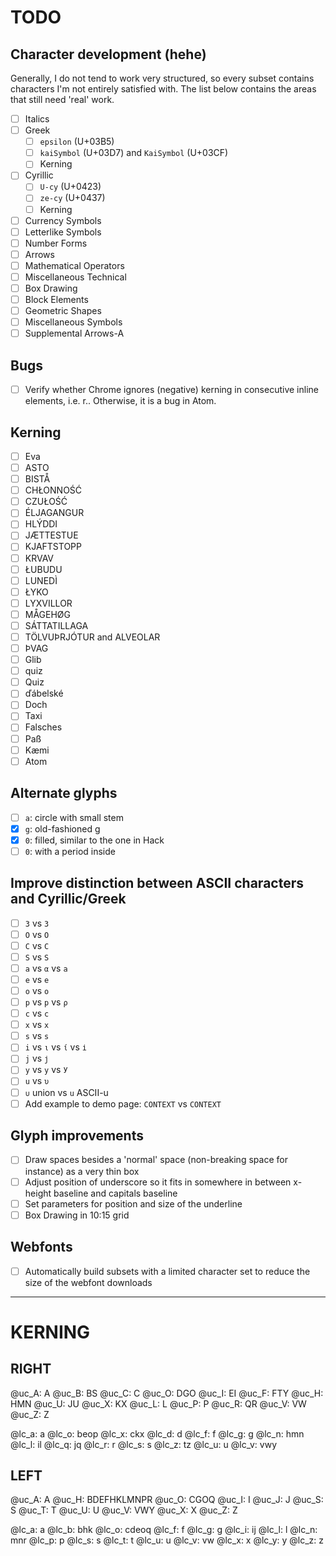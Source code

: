 # TODO

## Character development (hehe)

Generally, I do not tend to work very structured, so every subset contains characters I'm not entirely satisfied with. The list below contains the areas that still need 'real' work.

- [ ] Italics
- [ ] Greek
  - [ ] `epsilon` (U+03B5)
  - [ ] `kaiSymbol` (U+03D7) and `KaiSymbol` (U+03CF)
  - [ ] Kerning
- [ ] Cyrillic
  - [ ] `U-cy` (U+0423)
  - [ ] `ze-cy` (U+0437)
  - [ ] Kerning
- [ ] Currency Symbols
- [ ] Letterlike Symbols
- [ ] Number Forms
- [ ] Arrows
- [ ] Mathematical Operators
- [ ] Miscellaneous Technical
- [ ] Box Drawing
- [ ] Block Elements
- [ ] Geometric Shapes
- [ ] Miscellaneous Symbols
- [ ] Supplemental Arrows-A

## Bugs

- [ ] Verify whether Chrome ignores (negative) kerning in consecutive inline elements, i.e. <span>r</span><span>.</span>. Otherwise, it is a bug in Atom.

## Kerning

- [ ] Eva
- [ ] ASTO
- [ ] BISTÅ
- [ ] CHŁONNOŚĆ
- [ ] CZUŁOŚĆ
- [ ] ÉLJAGANGUR
- [ ] HLÝDDI
- [ ] JÆTTESTUE
- [ ] KJAFTSTOPP
- [ ] KRVAV
- [ ] ŁUBUDU
- [ ] LUNEDÌ
- [ ] ŁYKO
- [ ] LYXVILLOR
- [ ] MÅGEHØG
- [ ] SÁTTATILLAGA
- [ ] TÖLVUÞRJÓTUR and ALVEOLAR
- [ ] ÞVAG
- [ ] Glib
- [ ] quiz
- [ ] Quiz
- [ ] ďábelské
- [ ] Doch
- [ ] Taxi
- [ ] Falsches
- [ ] Paß
- [ ] Kæmi
- [ ] Atom

## Alternate glyphs

- [ ] `a`: circle with small stem
- [x] `g`: old-fashioned g
- [x] `0`: filled, similar to the one in Hack
- [ ] `0`: with a period inside

## Improve distinction between ASCII characters and Cyrillic/Greek

- [ ] `3` vs `З`
- [ ] `O` vs `О`
- [ ] `C` vs `С`
- [ ] `S` vs `Ѕ`
- [ ] `a` vs `α` vs `а`
- [ ] `e` vs `е`
- [ ] `o` vs `о`
- [ ] `p` vs `р` vs `ρ`
- [ ] `c` vs `с`
- [ ] `x` vs `х`
- [ ] `s` vs `ѕ`
- [ ] `i` vs `ι` vs `ί` vs `і`
- [ ] `j` vs `ј`
- [ ] `y` vs `у` vs `У`
- [ ] `u` vs `υ`
- [ ] `∪` union vs `u` ASCII-u
- [ ] Add example to demo page: `CONTEXT` vs `СОΝТЕХТ`

## Glyph improvements

- [ ] Draw spaces besides a 'normal' space (non-breaking space for instance) as a very thin box
- [ ] Adjust position of underscore so it fits in somewhere in between x-height baseline and capitals baseline
- [ ] Set parameters for position and size of the underline
- [ ] Box Drawing in 10:15 grid

## Webfonts

- [ ] Automatically build subsets with a limited character set to reduce the size of the webfont downloads

-----

# KERNING

## RIGHT

@uc_A: A
@uc_B: BS
@uc_C: C
@uc_O: DGO
@uc_I: EI
@uc_F: FTY
@uc_H: HMN
@uc_U: JU
@uc_X: KX
@uc_L: L
@uc_P: P
@uc_R: QR
@uc_V: VW
@uc_Z: Z

@lc_a: a
@lc_o: beop
@lc_x: ckx
@lc_d: d
@lc_f: f
@lc_g: g
@lc_n: hmn
@lc_l: il
@lc_q: jq
@lc_r: r
@lc_s: s
@lc_z: tz
@lc_u: u
@lc_v: vwy

## LEFT

@uc_A: A
@uc_H: BDEFHKLMNPR
@uc_O: CGOQ
@uc_I: I
@uc_J: J
@uc_S: S
@uc_T: T
@uc_U: U
@uc_V: VWY
@uc_X: X
@uc_Z: Z

@lc_a: a
@lc_b: bhk
@lc_o: cdeoq
@lc_f: f
@lc_g: g
@lc_i: ij
@lc_l: l
@lc_n: mnr
@lc_p: p
@lc_s: s
@lc_t: t
@lc_u: u
@lc_v: vw
@lc_x: x
@lc_y: y
@lc_z: z
